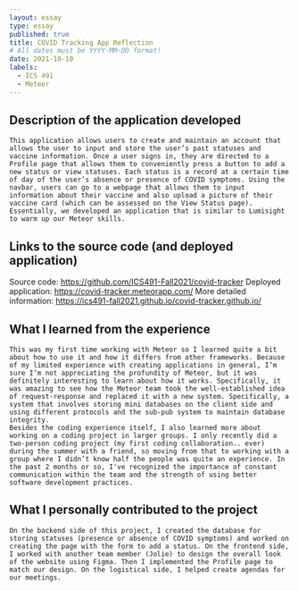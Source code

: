 ```yaml
---
layout: essay
type: essay
published: true
title: COVID Tracking App Reflection
# All dates must be YYYY-MM-DD format!
date: 2021-10-10
labels:
  - ICS 491
  - Meteor
---
```


## Description of the application developed
	This application allows users to create and maintain an account that allows the user to input and store the user’s past statuses and vaccine information. Once a user signs in, they are directed to a Profile page that allows them to conveniently press a button to add a new status or view statuses. Each status is a record at a certain time of day of the user’s absence or presence of COVID symptoms. Using the navbar, users can go to a webpage that allows them to input information about their vaccine and also upload a picture of their vaccine card (which can be assessed on the View Status page). Essentially, we developed an application that is similar to Lumisight to warm up our Meteor skills.  

## Links to the source code (and deployed application)
Source code: https://github.com/ICS491-Fall2021/covid-tracker
Deployed application: https://covid-tracker.meteorapp.com/ 
More detailed information: https://ics491-fall2021.github.io/covid-tracker.github.io/ 

## What I learned from the experience
	This was my first time working with Meteor so I learned quite a bit about how to use it and how it differs from other frameworks. Because of my limited experience with creating applications in general, I’m sure I’m not appreciating the profundity of Meteor, but it was definitely interesting to learn about how it works. Specifically, it was amazing to see how the Meteor team took the well-established idea of request-response and replaced it with a new system. Specifically, a system that involves storing mini databases on the client side and using different protocols and the sub-pub system to maintain database integrity. 
	Besides the coding experience itself, I also learned more about working on a coding project in larger groups. I only recently did a two-person coding project (my first coding collaboration.. ever) during the summer with a friend, so moving from that to working with a group where I didn’t know half the people was quite an experience. In the past 2 months or so, I've recognized the importance of constant communication within the team and the strength of using better software development practices. 

## What I personally contributed to the project
	On the backend side of this project, I created the database for storing statuses (presence or absence of COVID symptoms) and worked on creating the page with the form to add a status. On the frontend side, I worked with another team member (Jolie) to design the overall look of the website using Figma. Then I implemented the Profile page to match our design. On the logistical side, I helped create agendas for our meetings.
